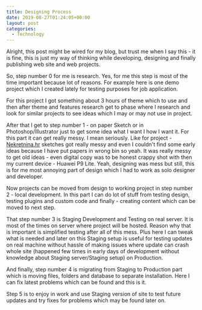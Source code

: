 ```yaml
---
title: Designing Process
date: 2019-08-27T01:24:05+00:00
layout: post
categories:
  - Technology
---
```

Alright, this post might be wired for my blog, but trust me when I say this - it is fine, this is just my way of thinking while developing, designing and finally publishing web site and web projects.

So, step number 0 for me is research. Yes, for me this step is most of the time important because lot of reasons. For example here is one demo project which I created lately for testing purposes for job application.

For this project I got something about 3 hours of theme which to use and then after theme and features research get to phase where I research and look for similar projects to see ideas which I may or may not use in project.

After that I get to step number 1 - on paper Sketch or in Photoshop/Illustrator just to get some idea what I want I how I want it. For this part it can get really messy. I mean seriously. Like for project - [Nekretnina.hr](https://idzan.eu/project/nekretnina-web-site) sketches got really messy and even I couldn't find some early ideas because I have put papers in wrong bin so yeah. It was really messy to get old ideas - even digital copy was to be honest crappy shot with then my current device - Huawei P9 Lite. Yeah, designing was mess but still, this is for me most annoying part of design which I had to work as solo designer and developer.

Now projects can be moved from design to working project in step number 2 - local development. In this part I can do lot of stuff from testing design, testing plugins and custom code and finally - creating content which can be moved to next step.

That step number 3 is Staging Development and Testing on real server. It is most of the times on server where project will be hosted. Reason why that is important is simplified testing after all of this mess. Plus here I can tweak what is needed and later on this Staging setup is useful for testing updates on real machine without hassle of making issues where update can crash whole site (happened few times in early days of development without knowledge about Staging server/Staging setup) on Production.

And finally, step number 4 is migrating from Staging to Production part which is moving files, folders and database to separate installation. Here I can fix latest problems which can be found and this is it.

Step 5 is to enjoy in work and use Staging version of site to test future updates and try fixes for problems which may be found later on.